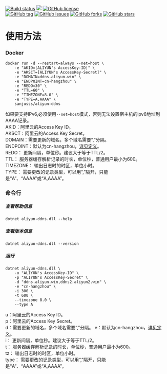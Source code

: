 ﻿
[![Build status](https://ci.appveyor.com/api/projects/status/r585ycrd9wn0v5ed?svg=true)](https://ci.appveyor.com/project/sanjusss/aliyun-ddns)
[![](https://img.shields.io/docker/stars/sanjusss/aliyun-ddns.svg?logo=docker)](https://hub.docker.com/r/sanjusss/aliyun-ddns)
[![GitHub license](https://img.shields.io/github/license/sanjusss/aliyun-ddns.svg)](https://github.com/sanjusss/aliyun-ddns/blob/master/LICENSE)  
[![GitHub tag](https://img.shields.io/github/tag/sanjusss/aliyun-ddns.svg)](https://github.com/sanjusss/aliyun-ddns/tags)
[![GitHub issues](https://img.shields.io/github/issues/sanjusss/aliyun-ddns.svg)](https://github.com/sanjusss/aliyun-ddns/issues)
[![GitHub forks](https://img.shields.io/github/forks/sanjusss/aliyun-ddns.svg)](https://github.com/sanjusss/aliyun-ddns/network)
[![GitHub stars](https://img.shields.io/github/stars/sanjusss/aliyun-ddns.svg)](https://github.com/sanjusss/aliyun-ddns/stargazers)


# 使用方法

### Docker
```
docker run -d --restart=always --net=host \
    -e "AKID=[ALIYUN's AccessKey-ID]" \
    -e "AKSCT=[ALIYUN's AccessKey-Secret]" \
    -e "DOMAIN=ddns.aliyun.win" \
    -e "ENDPOINT=cn-hangzhou" \
    -e "REDO=30" \
    -e "TTL=60" \
    -e "TIMEZONE=8.0" \
    -e "TYPE=A,AAAA" \
    sanjusss/aliyun-ddns
```
如果要支持IPv6,必须使用`--net=host`模式，否则无法设置宿主机的ipv6地址到AAAA记录。  
AKID：阿里云的Access Key ID。  
AKSCT：阿里云的Access Key Secret。  
DOMAIN：需要更新的域名，多个域名需要“,”分隔。  
ENDPOINT：默认为cn-hangzhou，[详见定义](https://help.aliyun.com/document_detail/40654.html?spm=a2c4e.11153987.0.0.6d85366aUfTWbG)。  
REDO： 更新间隔，单位秒。建议大于等于TTL/2。  
TTL： 服务器缓存解析记录的时长，单位秒，普通用户最小为600。  
TIMEZONE： 输出日志时的时区，单位小时。  
TYPE： 需要更改的记录类型，可以用“,”隔开，只能是“A”、“AAAA”或“A,AAAA”。

### 命令行
##### 查看帮助信息
```
dotnet aliyun-ddns.dll --help
```
##### 查看版本信息
```
dotnet aliyun-ddns.dll --version
```
##### 运行
```
dotnet aliyun-ddns.dll \
    -u "ALIYUN's AccessKey-ID" \
    -p "ALIYUN's AccessKey-Secret" \
    -d "ddns.aliyun.win,ddns2.aliyun2.win" \
    -e "cn-hangzhou" \
    -i 300 \
    -t 600 \
    --timezone 8.0 \
    --type A
```
u：阿里云的Access Key ID。  
p：阿里云的Access Key Secret。  
d：需要更新的域名，多个域名需要“,”分隔。
e：默认为cn-hangzhou，[详见定义](https://help.aliyun.com/document_detail/40654.html?spm=a2c4e.11153987.0.0.6d85366aUfTWbG)。  
i： 更新间隔，单位秒。建议大于等于TTL/2。  
t： 服务器缓存解析记录的时长，单位秒，普通用户最小为600。  
tz： 输出日志时的时区，单位小时。  
type： 需要更改的记录类型，可以用“,”隔开，只能是“A”、“AAAA”或“A,AAAA”。  